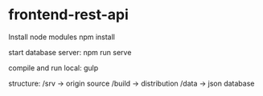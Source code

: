 # frontend-rest-api
Install node modules
npm install

start database server:
npm run serve

compile and run local:
gulp

structure:
/srv -> origin source 
/build -> distribution
/data -> json database 